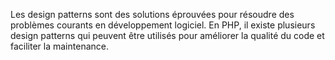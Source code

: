 Les design patterns sont des solutions éprouvées pour résoudre des problèmes courants en développement logiciel. En PHP, il existe plusieurs design patterns qui peuvent être utilisés pour améliorer la qualité du code et faciliter la maintenance.
